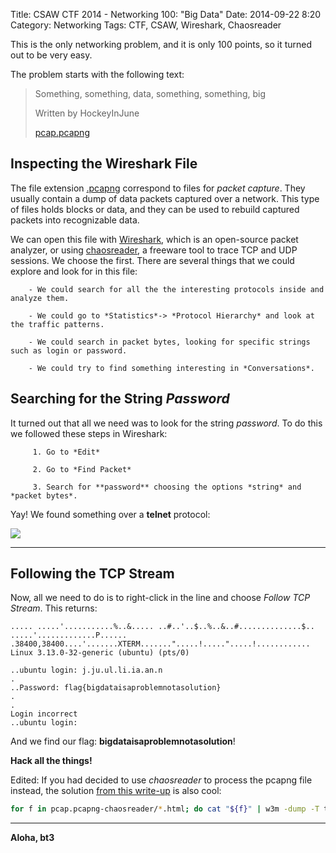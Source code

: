 Title:  CSAW CTF 2014 - Networking 100: "Big Data"
Date: 2014-09-22 8:20
Category: Networking
Tags: CTF, CSAW, Wireshark, Chaosreader





This is the only networking problem, and it is only 100 points, so it turned out to be very easy.

The problem starts with the following text:

> Something, something, data, something, something, big
>
> Written by HockeyInJune
>
> [pcap.pcapng]




## Inspecting the Wireshark File

The file extension [.pcapng] correspond to files for *packet capture*. They usually contain a dump of data packets captured over a network. This type of files holds blocks or data, and they can be used to rebuild captured packets into recognizable data.

We can open this file with [Wireshark], which is an open-source packet analyzer, or using [chaosreader], a freeware tool to trace TCP and UDP sessions. We choose the first. There are several things that we could explore and look for in this file:

        - We could search for all the the interesting protocols inside and analyze them.

        - We could go to *Statistics*-> *Protocol Hierarchy* and look at the traffic patterns.

        - We could search in packet bytes, looking for specific strings such as login or password.

        - We could try to find something interesting in *Conversations*.


## Searching for the String *Password*

It turned out that all we need was to look for the string *password*. To do this we followed these steps in Wireshark:

         1. Go to *Edit*

         2. Go to *Find Packet*

         3. Search for **password** choosing the options *string* and *packet bytes*.


Yay! We found something over a **telnet** protocol:

![](http://i.imgur.com/mUN4b1n.png)


____

## Following the TCP Stream

Now, all we need to do is to right-click in the line and choose *Follow TCP Stream*. This  returns:

```
..... .....'...........%..&..... ..#..'..$..%..&..#..............$.. .....'.............P...... .38400,38400....'.......XTERM.......".....!.....".....!............
Linux 3.13.0-32-generic (ubuntu) (pts/0)

..ubuntu login: j.ju.ul.li.ia.an.n
.
..Password: flag{bigdataisaproblemnotasolution}
.
.
Login incorrect
..ubuntu login:
```

And we find our flag: **bigdataisaproblemnotasolution**!


**Hack all the things!**

Edited: If you had decided to use *chaosreader* to process the pcapng file instead, the solution [from this write-up] is also cool:
```sh
for f in pcap.pcapng-chaosreader/*.html; do cat "${f}" | w3m -dump -T text/html "${f}"; done | egrep "flag{"
```

[from this write-up]: http://evandrix.github.io/ctf/2014-csaw-networking-100-bigdata.html
[pcap.pcapng]:https://github.com/ctfs/write-ups/blob/master/csaw-ctf-2014/big-data/pcap.pcapng
[.pcapng]: https://appliance.cloudshark.org/blog/5-reasons-to-move-to-pcapng/
[Wireshark]: https://www.wireshark.org/
[chaosreader]:http://chaosreader.sourceforge.net/


----

**Aloha, bt3**